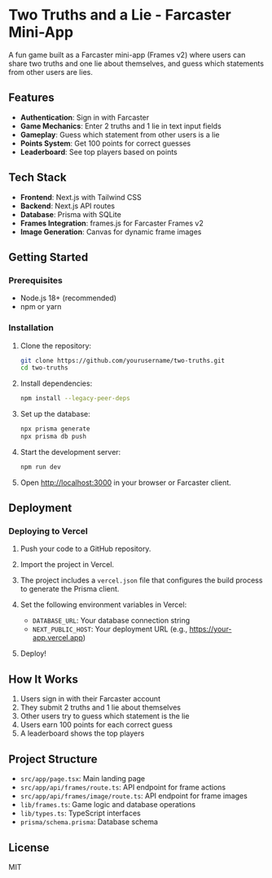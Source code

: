 # Two Truths and a Lie - Farcaster Mini-App

A fun game built as a Farcaster mini-app (Frames v2) where users can share two truths and one lie about themselves, and guess which statements from other users are lies.

## Features

- **Authentication**: Sign in with Farcaster
- **Game Mechanics**: Enter 2 truths and 1 lie in text input fields
- **Gameplay**: Guess which statement from other users is a lie
- **Points System**: Get 100 points for correct guesses
- **Leaderboard**: See top players based on points

## Tech Stack

- **Frontend**: Next.js with Tailwind CSS
- **Backend**: Next.js API routes
- **Database**: Prisma with SQLite
- **Frames Integration**: frames.js for Farcaster Frames v2
- **Image Generation**: Canvas for dynamic frame images

## Getting Started

### Prerequisites

- Node.js 18+ (recommended)
- npm or yarn

### Installation

1. Clone the repository:

   ```bash
   git clone https://github.com/yourusername/two-truths.git
   cd two-truths
   ```

2. Install dependencies:

   ```bash
   npm install --legacy-peer-deps
   ```

3. Set up the database:

   ```bash
   npx prisma generate
   npx prisma db push
   ```

4. Start the development server:

   ```bash
   npm run dev
   ```

5. Open [http://localhost:3000](http://localhost:3000) in your browser or Farcaster client.

## Deployment

### Deploying to Vercel

1. Push your code to a GitHub repository.

2. Import the project in Vercel.

3. The project includes a `vercel.json` file that configures the build process to generate the Prisma client.

4. Set the following environment variables in Vercel:

   - `DATABASE_URL`: Your database connection string
   - `NEXT_PUBLIC_HOST`: Your deployment URL (e.g., https://your-app.vercel.app)

5. Deploy!

## How It Works

1. Users sign in with their Farcaster account
2. They submit 2 truths and 1 lie about themselves
3. Other users try to guess which statement is the lie
4. Users earn 100 points for each correct guess
5. A leaderboard shows the top players

## Project Structure

- `src/app/page.tsx`: Main landing page
- `src/app/api/frames/route.ts`: API endpoint for frame actions
- `src/app/api/frames/image/route.ts`: API endpoint for frame images
- `lib/frames.ts`: Game logic and database operations
- `lib/types.ts`: TypeScript interfaces
- `prisma/schema.prisma`: Database schema

## License

MIT
